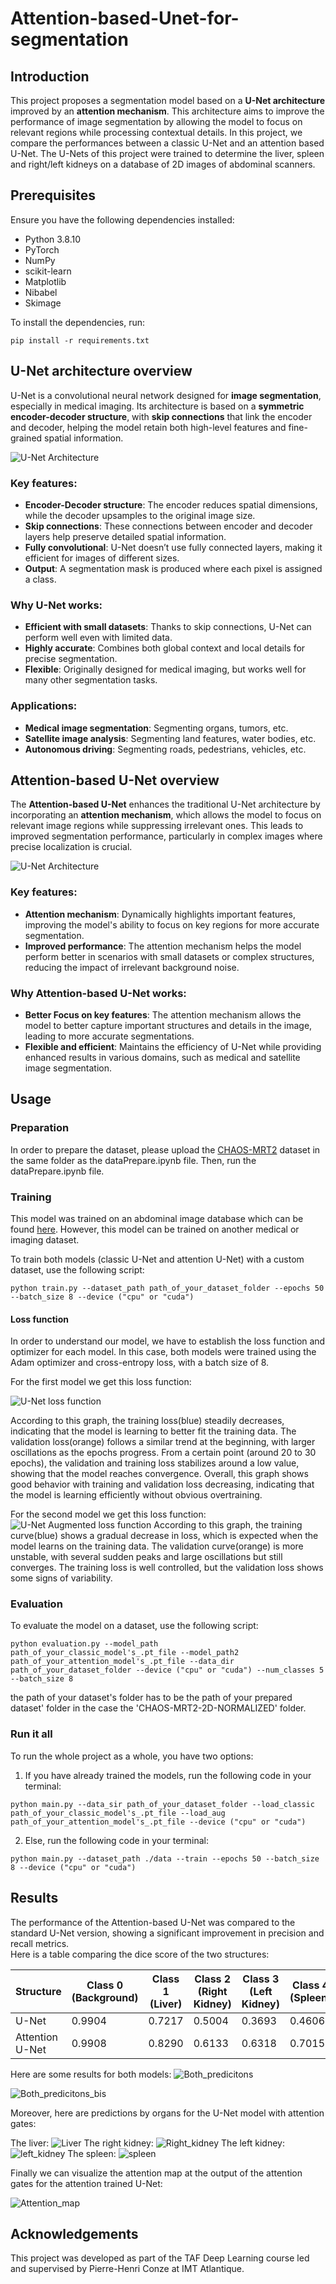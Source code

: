 # Attention-based-Unet-for-segmentation
## Introduction
This project proposes a segmentation model based on a **U-Net architecture** improved by an **attention mechanism**. This architecture aims to improve the performance of image segmentation by allowing the model to focus on relevant regions while processing contextual details. In this project, we compare the performances between a classic U-Net and an attention based U-Net. The U-Nets of this project were trained to determine the liver, spleen and right/left kidneys on a database of 2D images of abdominal scanners.
## Prerequisites
Ensure you have the following dependencies installed:

- Python 3.8.10
- PyTorch
- NumPy
- scikit-learn
- Matplotlib
- Nibabel
- Skimage
  
To install the dependencies, run:

```
pip install -r requirements.txt
```

## U-Net architecture overview
U-Net is a convolutional neural network designed for **image segmentation**, especially in medical imaging. Its architecture is based on a **symmetric encoder-decoder structure**, with **skip connections** that link the encoder and decoder, helping the model retain both high-level features and fine-grained spatial information.

![U-Net Architecture](Pictures/unet.png)

### Key features:
- **Encoder-Decoder structure**: The encoder reduces spatial dimensions, while the decoder upsamples to the original image size.
- **Skip connections**: These connections between encoder and decoder layers help preserve detailed spatial information.
- **Fully convolutional**: U-Net doesn’t use fully connected layers, making it efficient for images of different sizes.
- **Output**: A segmentation mask is produced where each pixel is assigned a class.
### Why U-Net works:
- **Efficient with small datasets**: Thanks to skip connections, U-Net can perform well even with limited data.
- **Highly accurate**: Combines both global context and local details for precise segmentation.
- **Flexible**: Originally designed for medical imaging, but works well for many other segmentation tasks.
### Applications:
- **Medical image segmentation**: Segmenting organs, tumors, etc.
- **Satellite image analysis**: Segmenting land features, water bodies, etc.
- **Autonomous driving**: Segmenting roads, pedestrians, vehicles, etc.
  
## Attention-based U-Net overview
The **Attention-based U-Net** enhances the traditional U-Net architecture by incorporating an **attention mechanism**, which allows the model to focus on relevant image regions while suppressing irrelevant ones. This leads to improved segmentation performance, particularly in complex images where precise localization is crucial.

![U-Net Architecture](Pictures/Unet_augmented.png)

### Key features:
- **Attention mechanism**: Dynamically highlights important features, improving the model's ability to focus on key regions for more accurate segmentation.
- **Improved performance**: The attention mechanism helps the model perform better in scenarios with small datasets or complex structures, reducing the impact of irrelevant background noise.

### Why Attention-based U-Net works:
- **Better Focus on key features**: The attention mechanism allows the model to better capture important structures and details in the image, leading to more accurate segmentations.
- **Flexible and efficient**: Maintains the efficiency of U-Net while providing enhanced results in various domains, such as medical and satellite image segmentation.

## Usage
### Preparation 
In order to prepare the dataset, please upload the [CHAOS-MRT2](https://chaos.grand-challenge.org/Data/) dataset in the same folder as the dataPrepare.ipynb file.
Then, run the dataPrepare.ipynb file.

### Training 
This model was trained on an abdominal image database which can be found [here](https://chaos.grand-challenge.org/Data/). However, this model can be trained on another medical or imaging dataset.

To train both models (classic U-Net and attention U-Net) with a custom dataset, use the following script:

```
python train.py --dataset_path path_of_your_dataset_folder --epochs 50 --batch_size 8 --device ("cpu" or "cuda")
```
#### Loss function
In order to understand our model, we have to establish the loss function and optimizer for each model. In this case, both models were trained using the Adam optimizer and cross-entropy loss, with a batch size of 8.

For the first model we get this loss function:

![U-Net loss function](Pictures/loss_functions_classic_unet.png)

According to this graph, the training loss(blue) steadily decreases, indicating that the model is learning to better fit the training data.
The validation loss(orange) follows a similar trend at the beginning, with larger oscillations as the epochs progress.
From a certain point (around 20 to 30 epochs), the validation and training loss stabilizes around a low value, showing that the model reaches convergence.
Overall, this graph shows good behavior with training and validation loss decreasing, indicating that the model is learning efficiently without obvious overtraining.

For the second model we get this loss function:
![U-Net Augmented loss function](Pictures/loss_function_augmented.png)
According to this graph, the training curve(blue) shows a gradual decrease in loss, which is expected when the model learns on the training data.
The validation curve(orange) is more unstable, with several sudden peaks and large oscillations but still converges.
The training loss is well controlled, but the validation loss shows some signs of variability.

### Evaluation
To evaluate the model on a dataset, use the following script:
```
python evaluation.py --model_path path_of_your_classic_model's_.pt_file --model_path2 path_of_your_attention_model's_.pt_file --data_dir path_of_your_dataset_folder --device ("cpu" or "cuda") --num_classes 5 --batch_size 8
```
the path of your dataset's folder has to be the path of your prepared dataset' folder in the case the 'CHAOS-MRT2-2D-NORMALIZED' folder.

### Run it all
To run the whole project as a whole, you have two options:
1. If you have already trained the models, run the following code in your terminal:
```
python main.py --data_sir path_of_your_dataset_folder --load_classic path_of_your_classic_model's_.pt_file --load_aug  path_of_your_attention_model's_.pt_file --device ("cpu" or "cuda")
```

2. Else, run the following code in your terminal:
```
python main.py --dataset_path ./data --train --epochs 50 --batch_size 8 --device ("cpu" or "cuda")
```

## Results
The performance of the Attention-based U-Net was compared to the standard U-Net version, showing a significant improvement in precision and recall metrics.  
Here is a table comparing the dice score of the two structures:

| Structure         | Class 0 (Background)  | Class 1 (Liver)  | Class 2 (Right Kidney)  | Class 3 (Left Kidney)  | Class 4 (Spleen)  | Overall Dice Score |
| ----------------- | -------- | -------- | -------- | -------- | -------- | ------------------ |
| U-Net              | 0.9904   | 0.7217   | 0.5004   | 0.3693   | 0.4606   | 0.6118             |
| Attention U-Net    |  0.9908 | 0.8290 | 0.6133 | 0.6318 | 0.7015 | 0.7533 |

Here are some results for both models: 
![Both_predicitons](Pictures/Comparaison_modelsoutput.png)

![Both_predicitons_bis](Pictures/two_predictions.png)

Moreover, here are predictions by organs for the U-Net model with attention gates: 

The liver:
![Liver](Pictures/class1Predictions.png)
The right kidney: 
![Right_kidney](Pictures/class2Predictions.png)
The left kidney: 
![left_kidney](Pictures/class3Predictions.png)
The spleen: 
![spleen](Pictures/class4Predictions.png)

Finally we can visualize the attention map at the output of the attention gates for the attention trained U-Net:

![Attention_map](Pictures/attention_map.png)

## Acknowledgements
This project was developed as part of the TAF Deep Learning course led and supervised by Pierre-Henri Conze at IMT Atlantique.


